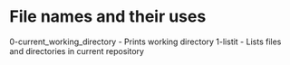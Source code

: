 <h1>File names and their uses</h1>
0-current_working_directory - Prints working directory
1-listit - Lists files and directories in current repository
